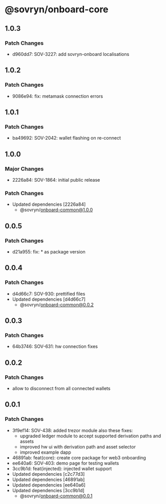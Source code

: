 # @sovryn/onboard-core

## 1.0.3

### Patch Changes

- d960dd7: SOV-3227: add sovryn-onboard localisations

## 1.0.2

### Patch Changes

- 9086e94: fix: metamask connection errors

## 1.0.1

### Patch Changes

- ba49692: SOV-2042: wallet flashing on re-connect

## 1.0.0

### Major Changes

- 2226a84: SOV-1864: initial public release

### Patch Changes

- Updated dependencies [2226a84]
  - @sovryn/onboard-common@1.0.0

## 0.0.5

### Patch Changes

- d21a955: fix: \* as package version

## 0.0.4

### Patch Changes

- d4d66c7: SOV-930: prettified files
- Updated dependencies [d4d66c7]
  - @sovryn/onboard-common@0.0.2

## 0.0.3

### Patch Changes

- 64b3746: SOV-631: hw connection fixes

## 0.0.2

### Patch Changes

- allow to disconnect from all connected wallets

## 0.0.1

### Patch Changes

- 3f9ef14: SOV-438: added trezor module
  also these fixes:
  - upgraded ledger module to accept supported derivation paths and assets
  - improved hw ui with derivation path and asset selector
  - improved example dapp
- 46891ab: feat(core): create core package for web3 onboarding
- ee640a6: SOV-403: demo page for testing wallets
- 3cc9b1d: feat(injected): injected wallet support
- Updated dependencies [c2c77d3]
- Updated dependencies [46891ab]
- Updated dependencies [ee640a6]
- Updated dependencies [3cc9b1d]
  - @sovryn/onboard-common@0.0.1
